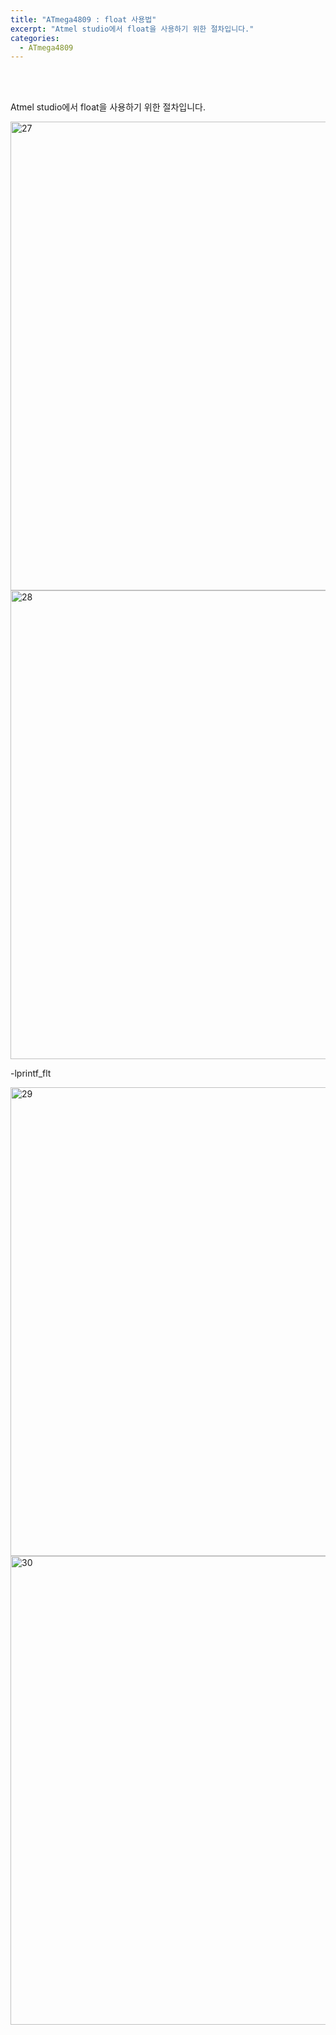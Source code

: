 ```yaml
---
title: "ATmega4809 : float 사용법"
excerpt: "Atmel studio에서 float을 사용하기 위한 절차입니다."
categories:
  - ATmega4809
---
```

<br>

<br>

Atmel studio에서 float을 사용하기 위한 절차입니다.

<img width="750" alt="27" src="https://github.com/sehun98/TIL/assets/100746863/4c74f819-f068-4cb2-b638-7cf668e0f746">
<img width="750" alt="28" src="https://github.com/sehun98/TIL/assets/100746863/6de40735-91cd-44b9-ab61-64066228d6ae">



-lprintf_flt

<img width="750" alt="29" src="https://github.com/sehun98/TIL/assets/100746863/567243af-5523-46da-a913-81f783d7bdf9">
<img width="750" alt="30" src="https://github.com/sehun98/TIL/assets/100746863/98c7e01e-fa92-4911-805d-15e726b42517">



<br>

<br>
